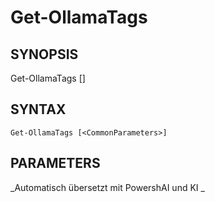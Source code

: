 ﻿---
external help file: powershai-help.xml
schema: 2.0.0
powershai: true
---

# Get-OllamaTags

## SYNOPSIS <!--!= @#Synop !-->

Get-OllamaTags [<CommonParameters>]


## SYNTAX <!--!= @#Syntax !-->

```
Get-OllamaTags [<CommonParameters>]
```

## PARAMETERS <!--!= @#Params !-->




<!--PowershaiAiDocBlockStart-->
_Automatisch übersetzt mit PowershAI und KI 
_
<!--PowershaiAiDocBlockEnd-->
